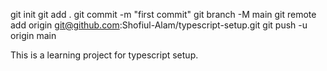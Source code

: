 git init
git add .
git commit -m "first commit"
git branch -M main
git remote add origin git@github.com:Shofiul-Alam/typescript-setup.git
git push -u origin main

This is a learning project for typescript setup.